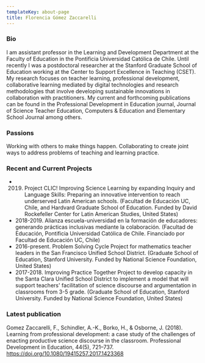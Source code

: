 ```yaml
---
templateKey: about-page
title: Florencia Gómez Zaccarelli
---
```

### Bio

I am assistant professor in the Learning and Development Department at the Faculty of Education in the Pontificia Universidad Católica de Chile. Until recently I was a postdoctoral researcher at the Stanford Graduate School of Education working at the Center to Support Excellence in Teaching (CSET). My research focuses on teacher learning, professional development, collaborative learning mediated by digital technologies and research methodologies that involve developing sustainable innovations in collaboration with practitioners. My current and forthcoming publications can be found in the Professional Development in Education journal, Journal of Science Teacher Education, Computers & Education and Elementary School Journal among others.

### Passions

Working with others to make things happen. Collaborating to create joint ways to address problems of teaching and learning practice. 

### Recent and Current Projects

* 2019. Project CLIC! Improving Science Learning by expanding Inquiry and Language Skills: Preparing an innovative intervention to reach underserved Latin American schools. (Facultad de Educación UC, Chile, and Hardvard Graduate School of Education. Funded by David Rockefeller Center for Latin American Studies, United States)
* 2018-2019. Alianza escuela-universidad en la formación de educadores: generando prácticas inclusivas mediante la colaboración. (Facultad de Educación, Pontificia Universidad Católica de Chile. Financiado por Facultad de Educación UC, Chile)
* 2016-present. Problem Solving Cycle Project for mathematics teacher leaders in the San Francisco Unified School District. (Graduate School of Education, Stanford University. Funded by National Science Foundation, United States)
* 2017-2018. Improving Practice Together Project to develop capacity in the Santa Clara Unified School District to implement a model that will support teachers' facilitation of science discourse and argumentation in classrooms from 3-5 grade. (Graduate School of Education, Stanford University. Funded by National Science Foundation, United States)

### Latest publication

Gomez Zaccarelli, F., Schindler, A.-K., Borko, H., & Osborne, J. (2018). Learning from professional development: a case study of the challenges of enacting productive science discourse in the classroom. Professional Development in Education, 44(5), 721–737. https://doi.org/10.1080/19415257.2017.1423368



###
